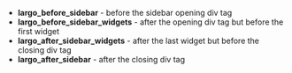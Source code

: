 * **largo_before_sidebar** - before the sidebar opening div tag
* **largo_before_sidebar_widgets** - after the opening div tag but before the first widget
* **largo_after_sidebar_widgets** - after the last widget but before the closing div tag
* **largo_after_sidebar** - after the closing div tag
